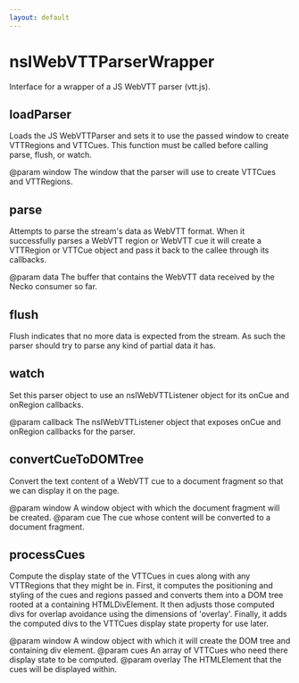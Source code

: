 ```yaml
---
layout: default
---
```


# nsIWebVTTParserWrapper #

Interface for a wrapper of a JS WebVTT parser (vtt.js).


## loadParser ##

Loads the JS WebVTTParser and sets it to use the passed window to create
VTTRegions and VTTCues. This function must be called before calling
parse, flush, or watch.

@param window The window that the parser will use to create VTTCues and
              VTTRegions.



## parse ##

Attempts to parse the stream's data as WebVTT format. When it successfully
parses a WebVTT region or WebVTT cue it will create a VTTRegion or VTTCue
object and pass it back to the callee through its callbacks.

@param data   The buffer that contains the WebVTT data received by the
              Necko consumer so far.


## flush ##

Flush indicates that no more data is expected from the stream. As such the
parser should try to parse any kind of partial data it has.


## watch ##

Set this parser object to use an nsIWebVTTListener object for its onCue
and onRegion callbacks.

@param callback The nsIWebVTTListener object that exposes onCue and
                onRegion callbacks for the parser.


## convertCueToDOMTree ##

Convert the text content of a WebVTT cue to a document fragment so that
we can display it on the page.

@param window A window object with which the document fragment will be
              created.
@param cue    The cue whose content will be converted to a document
              fragment.


## processCues ##

Compute the display state of the VTTCues in cues along with any VTTRegions
that they might be in. First, it computes the positioning and styling of
the cues and regions passed and converts them into a DOM tree rooted at
a containing HTMLDivElement. It then adjusts those computed divs for
overlap avoidance using the dimensions of 'overlay'. Finally, it adds the
computed divs to the VTTCues display state property for use later.

@param window  A window object with which it will create the DOM tree
               and containing div element.
@param cues    An array of VTTCues who need there display state to be
               computed.
@param overlay The HTMLElement that the cues will be displayed within.

